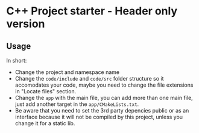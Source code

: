 # C++ Project starter - Header only version

## Usage

In short:

- Change the project and namespace name
- Change the `code/include` and `code/src` folder structure so it accomodates your code, maybe you need to change the file extensions in "Locate files" section.
- Change the `app` with the main file, you can add more than one main file, just add another target in the `app/CMakeLists.txt`.
- Be aware that you need to set the 3rd party depencies public or as an interface because it will not be compiled by this project, unless you change it for a static lib.
